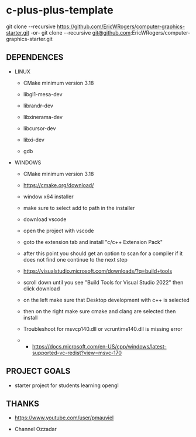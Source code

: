 # c-plus-plus-template

git clone --recursive https://github.com/EricWRogers/computer-graphics-starter.git
-or-
git clone --recursive git@github.com:EricWRogers/computer-graphics-starter.git


## DEPENDENCES

- LINUX

    -   CMake minimum version 3.18

    -   libgl1-mesa-dev

    -   librandr-dev

    -   libxinerama-dev

    -   libcursor-dev

    -   libxi-dev

    -   gdb

- WINDOWS

    -  CMake minimum version 3.18
    -  https://cmake.org/download/
    -  window x64 installer
    -  make sure to select add to path in the installer

    -  download vscode
    -  open the project with vscode
    -  goto the extension tab and install "c/c++ Extension Pack"

    - after this point you should get an option to scan for a compiler if it does not find one continue to the next step

    -  https://visualstudio.microsoft.com/downloads/?q=build+tools
    -  scroll down until you see "Build Tools for Visual Studio 2022" then click download
    -  on the left make sure that Desktop development with c++ is selected
    -   then on the right make sure cmake and clang are selected then install

    -  Troubleshoot for msvcp140.dll or vcruntime140.dll is missing error
    -   -   https://docs.microsoft.com/en-US/cpp/windows/latest-supported-vc-redist?view=msvc-170

## PROJECT GOALS

 - starter project for students learning opengl

## THANKS

 - https://www.youtube.com/user/pmauviel

 - Channel Ozzadar

